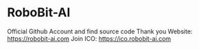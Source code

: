 # RoboBit-AI

Official Github Account and find source code 
Thank you
Website: https://robobit-ai.com
Join ICO: https://ico.robobit-ai.com
